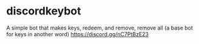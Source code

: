 # discordkeybot
A simple bot that makes keys, redeem, and remove, remove all (a base bot for keys in another word) https://discord.gg/nC7PtBzE23

